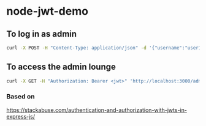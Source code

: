 # node-jwt-demo

## To log in as admin

```bash
curl -X POST -H "Content-Type: application/json" -d '{"username":"user1", "password":"Passw0rdAdmin"}' 'http://localhost:3000/login'
```

## To access the admin lounge

```bash
curl -X GET -H "Authorization: Bearer <jwt>" 'http://localhost:3000/admin'
```

### Based on
https://stackabuse.com/authentication-and-authorization-with-jwts-in-express-js/
